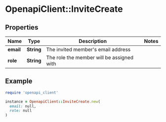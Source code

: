 # OpenapiClient::InviteCreate

## Properties

| Name | Type | Description | Notes |
| ---- | ---- | ----------- | ----- |
| **email** | **String** | The invited member&#39;s email address |  |
| **role** | **String** | The role the member will be assigned with |  |

## Example

```ruby
require 'openapi_client'

instance = OpenapiClient::InviteCreate.new(
  email: null,
  role: null
)
```

